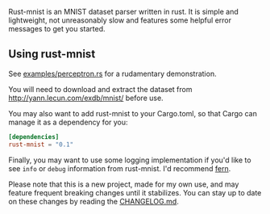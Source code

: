 Rust-mnist is an MNIST dataset parser written in rust. It is simple and lightweight, not 
unreasonably slow and features some helpful error messages to get you started.

Using rust-mnist
----------------

See [examples/perceptron.rs](../master/examples/perceptron.rs) for a rudamentary 
demonstration.


You will need to download and extract the dataset from http://yann.lecun.com/exdb/mnist/ 
before use.

You may also want to add rust-mnist to your Cargo.toml, so that Cargo can manage it as a 
dependency for you:

```TOML
[dependencies]
rust-mnist = "0.1"
```

Finally, you may want to use some logging implementation if you'd like to see `info` or `debug` 
information from rust-mnist. I'd recommend [fern](https://docs.rs/fern/0.5.9/fern/).

Please note that this is a new project, made for my own use, and may feature frequent breaking changes 
until it stabilizes. You can stay up to date on these changes by reading the [CHANGELOG.md](../master/CHANGELOG.md).
